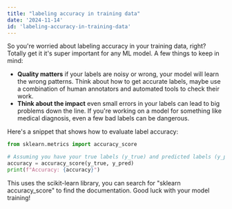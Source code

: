 ```yaml
---
title: "labeling accuracy in training data"
date: '2024-11-14'
id: 'labeling-accuracy-in-training-data'
---
```


So you're worried about labeling accuracy in your training data, right? Totally get it it's super important for any ML model.  A few things to keep in mind:

- **Quality matters** if your labels are noisy or wrong, your model will learn the wrong patterns.  Think about how to get accurate labels, maybe use a combination of human annotators and automated tools to check their work.
- **Think about the impact** even small errors in your labels can lead to big problems down the line. If you're working on a model for something like medical diagnosis, even a few bad labels can be dangerous.

Here's a snippet that shows how to evaluate label accuracy:

```python
from sklearn.metrics import accuracy_score

# Assuming you have your true labels (y_true) and predicted labels (y_pred)
accuracy = accuracy_score(y_true, y_pred)
print(f"Accuracy: {accuracy}")
```

This uses the scikit-learn library,  you can search for "sklearn accuracy_score" to find the documentation.  Good luck with your model training!
